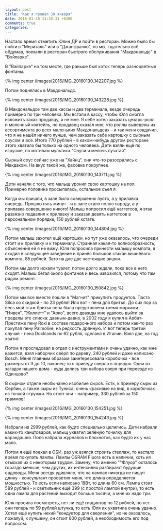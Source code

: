 ```yaml
---
layout: post
title: "Как я провёл 30 января"
date: 2016-01-30 11:40:31 +0300
comments: true
categories: 
---
```

Настало время отметить Юлин ДР и пойти в ресторан. Можно было бы пойти в "Мериталь" или в "Джанфранко", но мы, тщательно всё обдумав, поехали в ресторан быстрого обслуживания "Макдональдс" в "Вэйпарке".

В "Вэйпарке" на том месте, где раньше был каток теперь разноцветные фонтаны.

{% img center /images/2016/IMG_20160130_142207.jpg  %} 

Потом поднялись в Макдональдс.

{% img center /images/2016/IMG_20160130_143228.jpg %} 

В Макдональдсе там две кассы и два терминала, везде очередь примерно по три человека. Мы встали в кассу, чтобы Юля смогла изложить заказ продавцу, а не мне. Я себе хотел заказать цезарь-ролл и молочный коктейль, но продавец сказал мне, что роллы выведены из ассортимента во всех маленьких Макдональдсах - и так меня озадачил, что я не нашёл ничего лучше, чем заказать себе картошку с сырным соусом и всё. Итого 770 рублей - в каком-нибудь другом ресторане этого хватило бы только на одного человека. Дети взяли ещё по игрушке, по мотивам мультика "Снупи и мелочь пузатая".

Сырный соус сейчас уже на "Хайнц", они что-то разосрались с Макдаком. На вкус такой же, фасовка покрупнее.

{% img center /images/2016/IMG_20160130_143711.jpg %}

Дети начали с того, что малыш уронил свою картошку на пол. Примерно половина просыпалась, остальное съел я.

Когда мы пришли, в зале было совершенно пусто, а у прилавка очередь. Прошло пять минут - и в зале стало полно народу, а у прилавка совершенно никого! Малыш попросил ещё наггетсов, я этак развязно подвалил к прилавку и заказал девять наггетсов в персональном порядке, 150 рублей кстате.

{% img center /images/2016/IMG_20160130_144804.jpg %}

Потом малыш захотел ещё картошки, но тут уже оказалось, что очереди стоят и к прилавку и к терминалу. Странная какая-то волнообразность, объяснения ей я не вижу. Юля попросила принести малышу компота, я сходил в следующее заведение и принёс большой стакан вишнёвого компота, 85 рублей. Зато на дне две настоящие вишни.

Потом мы долго искали туалет, потом долго ждали, пока все в него сходят. Малыш бегал около фонтанов и весь извозился, потому что там рядом ремонт. 

{% img center /images/2016/IMG_20160130_150842.jpg %}

Потом мы все вместе пошли в "Магнит" прикупить продуктов. Паста Silca со скидкой - по 23 рубля! Или вот - пена для бритья. До сих пор за весь мой стаж бритья пена была представлена тремя марками - "Нивея", "Жиллетт" и "Арко", всего дважды мне удалось выйти за пределы это списка: давным-давно, в 2002 году я купил в Арбат-Престиже пену Roxi в составе подарочного набора и потом как-то раз покупал пену Palmolive, на редкость дрянную. И вот теперь третий случай - пена Docklands по 62 рубля, сделана в Италии. Взял две, на год хватит.

Потом я проследовал в отдел с инструментами и очень удачно, как мне кажется, взял наборчик свёрл по дереву, 240 рублей и даже написано Bosch. Меня главным образом заинтересовала коробочка - все размеры от 3 до 10, наконец-то я приведу сверла в порядок. Одна из загадок нашего дома - куда делись три набора сверл при переезде из Одинцово?

В сырном отделе необычайно изобилие сыров. Есть, к примеру сыры из Сербии, а также сыры из Туниса, очень красивые на вид, в коробочках из тонкой стружки. Но стоят они - например, 330 рублей за 150 граммов!

{% img center /images/2016/IMG_20160130_154251.jpg %}

{% img center /images/2016/IMG_20160130_154243.jpg %}

Набрали на 2999 рублей, как будто специально целились. Дети набрали каких-то канцтоваров, малыщ ухватил зелёную точилку для карандашей. Поля набрала журналов и блокнотов, как будто их у нас мало.

Потом я ещё поехал в ОБИ, раз уж взялся строить стеллаж, то настало время покупать лампы. Лампы OSRAM Fluora есть в наличии, хоть ия отыскал их с некоторым трудом. Замечу, что именно ""Флуор" осталось гораздо меньше, чем других, их интенсивно разбирают будущие садоводы. Меня всегдя удивляло, что на лампах никогда не пишут длину - консультант просветил меня, что длина определяется мощностью. То есть если написано 18Вт, то длина 60 см. Лампа стоит 589 рублей - и светильник ещё 399 (с простой лампой внутри), то есть одна лампа для растений выходит больше тысячи, а мне их надо три.

Юля просила посмотреть, нет ли ещё гиацинтов по 12 рублей, но нет - они теперь по 59 рублей штучка, то есть Юля их ухватила очень удачно. Хотел ещё купить некий "кондуктор для сверления", их не оказалось, пожалуй, к лучшему, он стоит 600 рублей, а необходимость его под вопросом.
